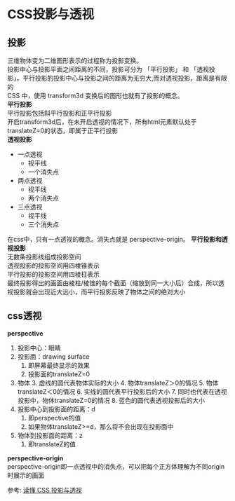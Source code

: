# CSS投影与透视
## 投影
三维物体变为二维图形表示的过程称为投影变换。  
投影中心与投影平面之间距离的不同，投影可分为 「平行投影」 和 「透视投影」。平行投影的投影中心与投影之间的距离为无穷大,而对透视投影，距离是有限的  
CSS 中，使用 transform3d 变换后的图形也就有了投影的概念。  
**平行投影**  
平行投影包括斜平行投影和正平行投影  
开启transform3d后，在未开启透视的情况下，所有html元素默认处于translateZ=0的状态，即属于正平行投影  
**透视投影**  
- 一点透视
  - 视平线
  - 一个消失点
- 两点透视
  - 视平线
  - 两个消失点
- 三点透视
    - 视平线
    - 三个消失点

在css中，只有一点透视的概念。消失点就是 perspective-origin。
**平行投影和透视投影**  
无数条投影线组成投影空间  
透视投影的投影空间用四棱锥表示  
平行投影的投影空间用四棱柱表示  
最终投影得出的画面由棱柱/棱锥的每个截面（缩放到同一大小后）合成，所以透视投影就会出现近大远小，而平行投影反映了物体之间的绝对大小  
## css透视
**perspective**  
1. 投影中心：眼睛
2. 投影面：drawing surface
   1. 即屏幕最终显示的效果
   2. 投影面的translateZ=0
3. 物体
   3. 虚线的圆代表物体实际的大小
   4. 物体translateZ＞0的情况
   5. 物体translateZ＜0的情况
   6. 实线的圆代表平行投影后的大小
   7. 同时也代表在透视投影中，物体translateZ=0的情况
   8. 蓝色的圆代表透视投影后的大小
4. 投影中心到投影面的距离：d
   1. 即perspective的值
   2. 如果物体translateZ>=d，那么将不会出现在投影面中
5. 物体到投影面的距离：z
   1. 即translateZ的值

**perspective-origin**  
perspective-origin即一点透视中的消失点，可以把每个正方体理解为不同origin时展示的画面

参考:
[读懂 CSS 投影与透视](https://mp.weixin.qq.com/s/nkPw1u5HfWQ-9wyA8BAliQ)

